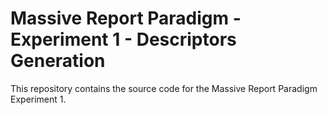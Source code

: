 # Massive Report Paradigm - Experiment 1 - Descriptors Generation

This repository contains the source code for the Massive Report Paradigm Experiment 1.

